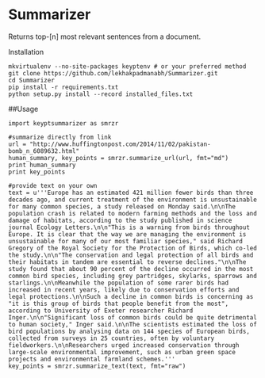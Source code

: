 Summarizer
==========

Returns top-[n] most relevant sentences from a document.


Installation

    mkvirtualenv --no-site-packages keyptenv # or your preferred method
    git clone https://github.com/lekhakpadmanabh/Summarizer.git
    cd Summarizer
    pip install -r requirements.txt
    python setup.py install --record installed_files.txt

##Usage

    import keyptsummarizer as smrzr

    #summarize directly from link
    url = "http://www.huffingtonpost.com/2014/11/02/pakistan-bomb_n_6089632.html"
    human_summary, key_points = smrzr.summarize_url(url, fmt="md")
    print human_summary
    print key_points

    #provide text on your own
    text = u'''Europe has an estimated 421 million fewer birds than three decades ago, and current treatment of the environment is unsustainable for many common species, a study released on Monday said.\n\nThe population crash is related to modern farming methods and the loss and damage of habitats, according to the study published in science journal Ecology Letters.\n\n"This is a warning from birds throughout Europe. It is clear that the way we are managing the environment is unsustainable for many of our most familiar species," said Richard Gregory of the Royal Society for the Protection of Birds, which co-led the study.\n\n"The conservation and legal protection of all birds and their habitats in tandem are essential to reverse declines."\n\nThe study found that about 90 percent of the decline occurred in the most common bird species, including grey partridges, skylarks, sparrows and starlings.\n\nMeanwhile the population of some rarer birds had increased in recent years, likely due to conservation efforts and legal protections.\n\nSuch a decline in common birds is concerning as "it is this group of birds that people benefit from the most", according to University of Exeter researcher Richard Inger.\n\n"Significant loss of common birds could be quite detrimental to human society," Inger said.\n\nThe scientists estimated the loss of bird populations by analysing data on 144 species of European birds, collected from surveys in 25 countries, often by voluntary fieldworkers.\n\nResearchers urged increased conservation through large-scale environmental improvement, such as urban green space projects and environmental farmland schemes.'''
    key_points = smrzr.summarize_text(text, fmt="raw")
